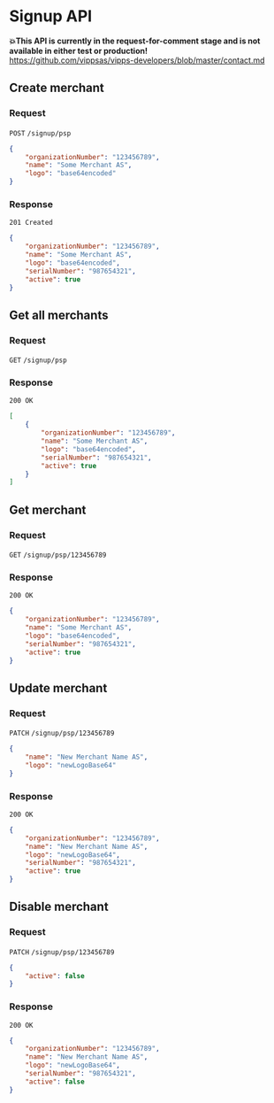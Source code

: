 # Signup API

**:boom:This API is currently in the request-for-comment stage and is not available in either test or production!**  
https://github.com/vippsas/vipps-developers/blob/master/contact.md

## Create merchant
### Request
`POST` `/signup/psp`
```json
{
    "organizationNumber": "123456789",
    "name": "Some Merchant AS",
    "logo": "base64encoded"
}
```

### Response
`201 Created`
```json
{
    "organizationNumber": "123456789",
    "name": "Some Merchant AS",
    "logo": "base64encoded",
    "serialNumber": "987654321",
    "active": true
}
```

## Get all merchants
### Request
`GET` `/signup/psp`

### Response
`200 OK`
```json
[
    {
        "organizationNumber": "123456789",
        "name": "Some Merchant AS",
        "logo": "base64encoded",
        "serialNumber": "987654321",
        "active": true
    }
]
```

## Get merchant
### Request
`GET` `/signup/psp/123456789`

### Response
`200 OK`
```json
{
    "organizationNumber": "123456789",
    "name": "Some Merchant AS",
    "logo": "base64encoded",
    "serialNumber": "987654321",
    "active": true
}
```

## Update merchant
### Request
`PATCH` `/signup/psp/123456789`
```json
{
    "name": "New Merchant Name AS",
    "logo": "newLogoBase64"
}
```

### Response
`200 OK`
```json
{
    "organizationNumber": "123456789",
    "name": "New Merchant Name AS",
    "logo": "newLogoBase64",
    "serialNumber": "987654321",
    "active": true
}
```

## Disable merchant
### Request
`PATCH` `/signup/psp/123456789`
```json
{
    "active": false
}
```

### Response
`200 OK`
```json
{
    "organizationNumber": "123456789",
    "name": "New Merchant Name AS",
    "logo": "newLogoBase64",
    "serialNumber": "987654321",
    "active": false
}
```
